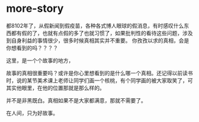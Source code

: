 # more-story


   都8102年了，从假新闻到假疫苗，各种各式博人眼球的假消息，有时感叹什么东西都有假的了，也就有点假的多了也就习惯了，如果批判性的看待这些问题，涉及到自身利益的事情很少，很多时候真相其实并不重要。
   你孜孜以求的真相，会是你想看到的吗？？？？

   这里，是一个个故事的地方，

   故事的真相很重要吗？或许是你心里想看到的是什么哪一个真相。还记得以前读书时，说的某节美术课上老师让同学们画一个核桃，有个同学画的被大家取笑了，可其实他眼里，在他的位置那就是那么样的。

 并不是非黑既白。真相如果不是大家都满意，那就不需要了。

   在人间，只为好故事。
